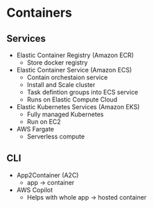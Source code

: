 # Containers

## Services

* Elastic Container Registry (Amazon ECR)
  * Store docker registry
* Elastic Container Service (Amazon ECS)
  * Contain orchestaion service
  * Install and Scale cluster
  * Task defintion groups into ECS service
  * Runs on Elastic Compute Cloud
* Elastic Kubernetes Services (Amazon EKS)
  * Fully managed Kubernetes
  * Run on EC2
* AWS Fargate
  * Serverless compute

## CLI

* App2Container (A2C)
  * app -> container
* AWS Copilot
  * Helps with whole app -> hosted container
